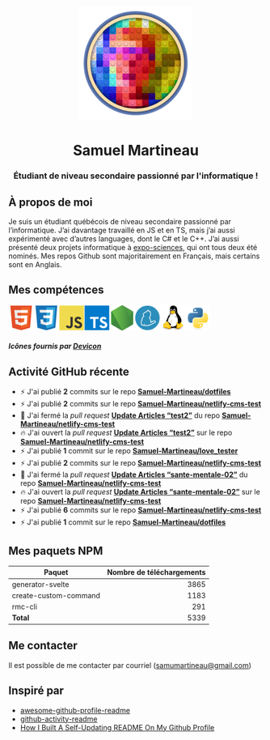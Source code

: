 <div align="middle">
  <img height="225" alt="avatar" src="https://raw.githubusercontent.com/Samuel-Martineau/Samuel-Martineau/master/avatar.png">
  <h1>Samuel Martineau</h1>
  <h3>Étudiant de niveau secondaire passionné par l'informatique !</h3>
</div>

## À propos de moi

Je suis un étudiant québécois de niveau secondaire passionné par l’informatique. J’ai davantage travaillé en JS et en TS, mais j’ai aussi expérimenté avec d’autres languages, dont le C# et le C++. J’ai aussi présenté deux projets informatique à [expo-sciences](https://technoscience.ca/programmes/expo-sciences/), qui ont tous deux été nominés. Mes repos Github sont majoritairement en Français, mais certains sont en Anglais.

## Mes compétences

<img alt="HTML5" src="https://raw.githubusercontent.com/devicons/devicon/master/icons/html5/html5-original.svg" width="50" title="HTML5" /><img alt="CSS3" src="https://raw.githubusercontent.com/devicons/devicon/master/icons/css3/css3-original.svg" width="50" title="CSS3" /><img alt="JavaScript" src="https://raw.githubusercontent.com/devicons/devicon/master/icons/javascript/javascript-original.svg" width="50" title="JavaScript" /><img alt="TypeScript" src="https://raw.githubusercontent.com/devicons/devicon/master/icons/typescript/typescript-original.svg" width="50" title="TypeScript" /><img alt="NodeJS" src="https://raw.githubusercontent.com/devicons/devicon/master/icons/nodejs/nodejs-original.svg" width="50" title="NodeJS" /><img alt="Yarn" src="https://raw.githubusercontent.com/devicons/devicon/master/icons/yarn/yarn-original.svg" width="50" title="Yarn" /><img alt="Linux" src="https://raw.githubusercontent.com/devicons/devicon/master/icons/linux/linux-original.svg" width="50" title="Linux" /><img alt="Python" src="https://raw.githubusercontent.com/devicons/devicon/master/icons/python/python-original.svg" width="50" title="Python" />

##### Icônes fournis par [Devicon](https://konpa.github.io/devicon/)

## Activité GitHub récente

- ⚡ J&#x27;ai publié **2** commits sur le repo [**Samuel-Martineau/dotfiles**](https://github.com/Samuel-Martineau/dotfiles)
- ⚡ J&#x27;ai publié **2** commits sur le repo [**Samuel-Martineau/netlify-cms-test**](https://github.com/Samuel-Martineau/netlify-cms-test)
- 🚫 J&#x27;ai fermé la _pull request_ [**Update Articles “test2”**](https://github.com/Samuel-Martineau/netlify-cms-test/pull/6) du repo [**Samuel-Martineau/netlify-cms-test**](https://github.com/Samuel-Martineau/netlify-cms-test)
- 🔥 J&#x27;ai ouvert la _pull request_ [**Update Articles “test2”**](https://github.com/Samuel-Martineau/netlify-cms-test/pull/6) sur le repo [**Samuel-Martineau/netlify-cms-test**](https://github.com/Samuel-Martineau/netlify-cms-test)
- ⚡ J&#x27;ai publié **1** commit sur le repo [**Samuel-Martineau/love_tester**](https://github.com/Samuel-Martineau/love_tester)
- ⚡ J&#x27;ai publié **2** commits sur le repo [**Samuel-Martineau/netlify-cms-test**](https://github.com/Samuel-Martineau/netlify-cms-test)
- 🚫 J&#x27;ai fermé la _pull request_ [**Update Articles “sante-mentale-02”**](https://github.com/Samuel-Martineau/netlify-cms-test/pull/5) du repo [**Samuel-Martineau/netlify-cms-test**](https://github.com/Samuel-Martineau/netlify-cms-test)
- 🔥 J&#x27;ai ouvert la _pull request_ [**Update Articles “sante-mentale-02”**](https://github.com/Samuel-Martineau/netlify-cms-test/pull/5) sur le repo [**Samuel-Martineau/netlify-cms-test**](https://github.com/Samuel-Martineau/netlify-cms-test)
- ⚡ J&#x27;ai publié **6** commits sur le repo [**Samuel-Martineau/netlify-cms-test**](https://github.com/Samuel-Martineau/netlify-cms-test)
- ⚡ J&#x27;ai publié **1** commit sur le repo [**Samuel-Martineau/dotfiles**](https://github.com/Samuel-Martineau/dotfiles)

## Mes paquets NPM

| Paquet                | Nombre de téléchargements |
| --------------------- | ------------------------: |
| generator-svelte      |                      3865 |
| create-custom-command |                      1183 |
| rmc-cli               |                       291 |
| **Total**             |                      5339 |

## Me contacter

Il est possible de me contacter par courriel ([samumartineau@gmail.com](mailto:samumartineau@gmail.com))

## Inspiré par

- [awesome-github-profile-readme](https://github.com/abhisheknaiidu/awesome-github-profile-readme)
- [github-activity-readme](https://github.com/jamesgeorge007/github-activity-readme)
- [How I Built A Self-Updating README On My Github Profile](https://www.mokkapps.de/blog/how-i-built-a-self-updating-readme-on-my-git-hub-profile/)
